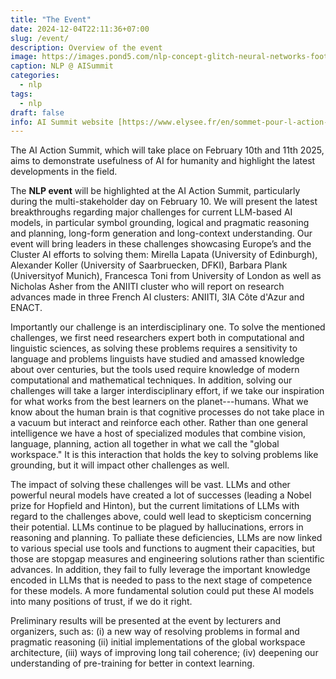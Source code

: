```yaml
---
title: "The Event"
date: 2024-12-04T22:11:36+07:00
slug: /event/
description: Overview of the event
image: https://images.pond5.com/nlp-concept-glitch-neural-networks-footage-233797999_iconl.jpeg
caption: NLP @ AISummit
categories:
  - nlp
tags:
  - nlp
draft: false
info: AI Summit website [https://www.elysee.fr/en/sommet-pour-l-action-sur-l-ia](https://www.elysee.fr/en/sommet-pour-l-action-sur-l-ia)
---
```


The AI Action Summit, which will take place on February 10th and 11th 2025, aims to demonstrate usefulness of AI for humanity and highlight the latest developments in the field.

The **NLP event** will be highlighted at the AI Action Summit, particularly during the multi-stakeholder day on February 10.
We will present the latest breakthroughs regarding major challenges for current LLM-based AI models, in particular
symbol grounding, logical and pragmatic reasoning and planning, long-form generation and long-context understanding.
Our event will bring leaders in these challenges showcasing Europe’s and the Cluster AI efforts to solving them: Mirella Lapata (University of Edinburgh), Alexander Koller (University of Saarbruecken, DFKI), Barbara Plank (Universityof Munich), Francesca Toni from University of London as well as Nicholas Asher from the ANIITI cluster who will report on research advances made
in three French AI clusters: ANIITI, 3IA Côte d'Azur and ENACT.

Importantly our challenge is an interdisciplinary one.
To solve the mentioned challenges, we first need researchers expert both in computational and linguistic sciences, as
solving these problems requires a sensitivity to language and problems linguists have studied and amassed knowledge about over centuries, but the tools used require knowledge of modern computational and mathematical techniques.
In addition, solving our challenges will take a larger interdisciplinary effort, if we take our inspiration for what works from the best learners on the planet---humans.   What we know about the human brain is that cognitive processes do not take place in a vacuum but interact and reinforce each other.  Rather than one general intelligence we have a host of specialized modules that combine vision, language, planning, action all together in what we call the "global workspace."
It is this interaction that holds the key to solving problems like grounding, but it will impact other challenges as well.

The impact of solving these challenges will be vast.  LLMs and other powerful neural models have created a lot of successes (leading a Nobel prize for Hopfield and Hinton), but the current limitations of LLMs with regard to the challenges above, could well lead to skepticism concerning their potential.  LLMs continue to be plagued by hallucinations, errors in reasoning and planning.  To palliate these deficiencies, LLMs are now linked to various special use tools and functions to augment their capacities, but those are stopgap measures and engineering solutions rather than scientific advances.  In addition, they fail to fully leverage the important knowledge encoded in LLMs that is needed to pass to the next stage of competence for these models.  A more fundamental solution could put these AI models into many positions of trust, if we do it right.

Preliminary results will be presented at the event by lecturers and organizers, such as: (i) a new way of resolving problems in formal and pragmatic reasoning (ii) initial implementations of the global workspace architecture, (iii) ways of improving long tail coherence; (iv) deepening our understanding of pre-training for better in context learning.

